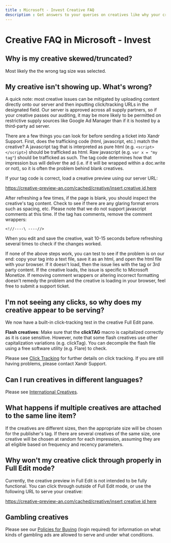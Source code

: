 ```yaml
---
title : Microsoft - Invest Creative FAQ
description : Get answers to your queries on creatives like why your creative is not showing up or appears truncated.
---
```



# Creative FAQ in Microsoft - Invest 

## Why is my creative skewed/truncated?

Most likely the the wrong tag size was selected.

## My creative isn't showing up. What's wrong?

A quick note: most creative issues can be mitigated by uploading content
directly onto our server and then inputting click/tracking URLs in the
designated field. Our server is approved across all supply partners, so
if your creative passes our auditing, it may be more likely to be
permitted on restrictive supply sources like Google Ad Manager than if
it is hosted by a third-party ad server.

There are a few things you can look for before sending a ticket into
Xandr Support. First, does the trafficking code
(html, javascript, etc.) match the creative? A javascript tag that is
interpreted as pure html (e.g. `<script></script>`) should be trafficked
as html. Raw javascript (e.g. `var x = "my tag"`) should be trafficked
as such. The tag code determines how that impression bus will deliver
the ad (i.e. if it will be wrapped within a doc.write or not), so it is
often the problem behind blank creatives.

If your tag code is correct, load a creative preview using our server
URL:

[https://creative-preview-an.com/cached/creative/insert creative id here](https://creative-preview-an.com/cached/creative/insert%20creative%20id%20here)

After refreshing a few times, if the page is blank, you should inspect
the creative's tag content. Check to see if there are any glaring format
errors such as spacing, etc. Please note that we do not support
javascript comments at this time. If the tag has comments, remove the
comment wrappers:

`<!//----\ ----//>`

When you edit and save the creative, wait 10-15 seconds before
refreshing several times to check if the changes worked.

If none of the above steps work, you can test to see if the problem is
on our end: copy your tag into a text file, save it as an html, and open
the html file with your browser. If it doesn't load, then the issue lies
with the tag or 3rd party content. If the creative loads, the issue is
specific to Microsoft Monetize. If removing comment wrappers or altering
incorrect formatting doesn't remedy the problem and the creative is
loading in your browser, feel free to submit a support ticket.

## I'm not seeing any clicks, so why does my creative appear to be serving?

We now have a built-in click-tracking test in the creative Full Edit
pane.

**Flash creatives**: Make sure that the **clickTAG** macro is
capitalized correctly as it is case sensitive. However, note that some
flash creatives use other capitalization variations (e.g. clickTag). You
can decompile the flash file using a free software utility (e.g. Flare)
to check.

Please see [Click Tracking](click-tracking.md) for further details on click tracking. If you are still
having problems, please contact Xandr Support.

## Can I run creatives in different languages?

Please see [International Creatives](../bidders/international-creatives.md).

## What happens if multiple creatives are attached to the same line item?

If the creatives are different sizes, then the appropriate size will be
chosen for the publisher's tag. If there are several creatives of the
same size, one creative will be chosen at random for each impression,
assuming they are all eligible based on frequency and recency
parameters.

## Why won't my creative click through properly in Full Edit mode?

Currently, the creative preview in Full Edit is not intended to be fully
functional. You can click through outside of Full Edit mode, or use the
following URL to serve your creative:

[https://creative-preview-an.com/cached/creative/insert creative id here](https://creative-preview-an.com/cached/creative/insert%20creative%20id%20here)

## Gambling creatives

Please see our [Policies for Buying](https://microsoftapc.sharepoint.com/teams/XandrServicePolicies/SitePages/Policies-for-Buying.aspx) (login required) for information on what kinds of gambling ads are allowed to serve and
under what conditions.

